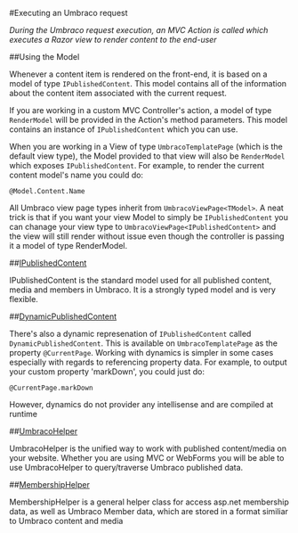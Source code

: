 #Executing an Umbraco request

_During the Umbraco request execution, an MVC Action is called which executes a Razor view to render content to the end-user_ 

##Using the Model

Whenever a content item is rendered on the front-end, it is based on a model of type `IPublishedContent`. 
This model contains all of the information about the content item associated with the current request. 

If you are working in a custom MVC Controller's action, a model of type `RenderModel` will be provided in the Action's method parameters. 
This model contains an instance of `IPublishedContent` which you can use. 

When you are working in a View of type `UmbracoTemplatePage` (which is the default view type), the Model provided to that view
will also be `RenderModel` which exposes `IPublishedContent`. For example, to render the current content model's name you could do:

    @Model.Content.Name
	
All Umbraco view page types inherit from `UmbracoViewPage<TModel>`. A neat trick is that if you want your view Model to simply be `IPublishedContent`
you can chanage your view type to `UmbracoViewPage<IPublishedContent>` and the view will still render without issue even though the controller
is passing it a model of type RenderModel.

##[IPublishedContent](../../Reference/Querying/IPublishedContent/index.md)

IPublishedContent is the standard model used for all published content, media and members in Umbraco. It is a strongly typed model and is very flexible. 

##[DynamicPublishedContent](../../../Reference/Querying/DynamicPublishedContent/index.md)

There's also a dynamic represenation of `IPublishedContent` called `DynamicPublishedContent`. This is available on `UmbracoTemplatePage` as the property `@CurrentPage`.
Working with dynamics is simpler in some cases especially with regards to referencing property data. For example, to output your custom property 'markDown', you could just do:

	@CurrentPage.markDown
	
However, dynamics do not provider any intellisense and are compiled at runtime 

##[UmbracoHelper](../../Reference/Querying/UmbracoHelper/index.md)

UmbracoHelper is the unified way to work with published content/media on your website. Whether you are using MVC or WebForms you will be able to use UmbracoHelper to query/traverse Umbraco published data. 

##[MembershipHelper](../../Reference/Querying/MemberShipHelper/index.md)

MembershipHelper is a general helper class for access asp.net membership data, as well as Umbraco Member data, which are stored in a format similiar to Umbraco content and media